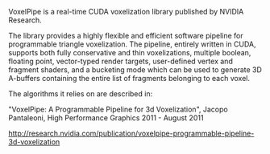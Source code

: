 VoxelPipe is a real-time CUDA voxelization library published by NVIDIA Research.

The library provides a highly flexible and efficient software pipeline for programmable triangle voxelization.
The pipeline, entirely written in CUDA, supports both fully conservative and thin voxelizations, multiple boolean, floating point, vector-typed render targets, user-defined vertex and fragment shaders, and a bucketing mode which can be used to generate 3D A-buffers containing the entire list of fragments belonging to each voxel.

The algorithms it relies on are described in:

"VoxelPipe: A Programmable Pipeline for 3d Voxelization", Jacopo Pantaleoni, High Performance Graphics 2011 - August 2011

http://research.nvidia.com/publication/voxelpipe-programmable-pipeline-3d-voxelization